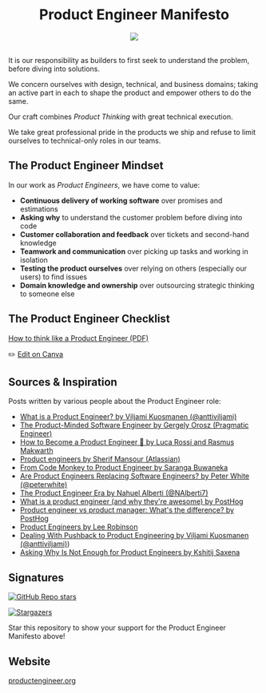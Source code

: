 <div align="center">
<h1>Product Engineer Manifesto</h1>

<a href="https://productengineer-content.s3.eu-west-1.amazonaws.com/product-engineer-checklist.pdf?version=2025-04" target="_blank">
  <img src="https://img.shields.io/badge/pdf-download-blue" />
</a>

<div>&nbsp;</div>
</div>

It is our responsibility as builders to first seek to understand the problem, before
diving into solutions.

We concern ourselves with design, technical, and business domains;
taking an active part in each to shape the product and empower others to do the same.

Our craft combines _Product Thinking_ with great technical execution.

We take great professional pride in the products we ship and refuse to
limit ourselves to technical-only roles in our teams.

## The Product Engineer Mindset

In our work as _Product Engineers_, we have come to value:

- **Continuous delivery of working software** over promises and estimations
- **Asking why** to understand the customer problem before diving into code
- **Customer collaboration and feedback** over tickets and second-hand knowledge
- **Teamwork and communication** over picking up tasks and working in isolation
- **Testing the product ourselves** over relying on others (especially our users) to find issues
- **Domain knowledge and ownership** over outsourcing strategic thinking to someone else

## The Product Engineer Checklist

[How to think like a Product Engineer (PDF)](https://productengineer-content.s3.eu-west-1.amazonaws.com/product-engineer-checklist.pdf)

✏️ [Edit on Canva](https://www.canva.com/design/DAGJPOcuJpQ/h_M8ygUIFYRiTUAkZ7xMBg/edit?utm_content=DAGJPOcuJpQ&utm_campaign=designshare&utm_medium=link2&utm_source=sharebutton)

## Sources & Inspiration

Posts written by various people about the Product Engineer role:

- [What is a Product Engineer? by Viljami Kuosmanen (@anttiviljami)](https://dev.to/epilot/what-is-a-product-engineer-1kpg)
- [The Product-Minded Software Engineer by Gergely Orosz (Pragmatic Engineer)](https://blog.pragmaticengineer.com/the-product-minded-engineer/)
- [How to Become a Product Engineer 🎨 by Luca Rossi and Rasmus Makwarth](https://hybridhacker.email/p/how-to-become-a-product-engineer)
- [Product engineers by Sherif Mansour (Atlassian)](https://sherifmansour.medium.com/product-engineers-f424da766871)
- [From Code Monkey to Product Engineer by Saranga Buwaneka](https://saranga.dev/from-code-monkey-to-product-engineer-the-evolution-of-software-engineering-in-the-age-of-llms-3c79a508464d)
- [Are Product Engineers Replacing Software Engineers? by Peter White (@peterwhite)](https://thesoftwareengineeringtimes.substack.com/p/are-product-engineers-replacing-software)
- [The Product Engineer Era by Nahuel Alberti (@NAlberti7)](https://www.paisanos.io/blog/the-product-engineer-era)
- [What is a product engineer (and why they're awesome) by PostHog](https://posthog.com/blog/what-is-a-product-engineer)
- [Product engineer vs product manager: What's the difference? by PostHog](https://posthog.com/blog/product-engineer-vs-product-manager)
- [Product Engineers by Lee Robinson](https://leerob.com/n/product-engineers)
- [Dealing With Pushback to Product Engineering by Viljami Kuosmanen (@anttiviljami)](https://dev.to/epilot/dealing-with-pushback-to-product-engineering-431o))
- [Asking Why Is Not Enough for Product Engineers by Kshitij Saxena](https://www.linkedin.com/pulse/asking-why-enough-product-engineers-especially-2025-kshitij-saxena-xt0zf)

## Signatures

[![GitHub Repo stars](https://img.shields.io/github/stars/anttiviljami/product-engineer-manifesto?style=social)](https://github.com/anttiviljami/product-engineer-manifesto/stargazers)

[![Stargazers](https://reporoster.com/stars/anttiviljami/product-engineer-manifesto)](https://github.com/anttiviljami/product-engineer-manifesto/stargazers)

Star this repository to show your support for the Product Engineer Manifesto above!

## Website

[productengineer.org](https://productengineer.org)
